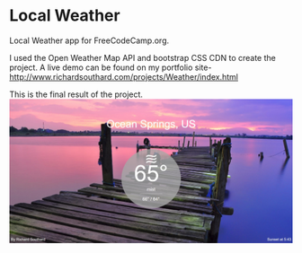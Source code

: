 # Local Weather
Local Weather app for FreeCodeCamp.org.

I used the Open Weather Map API and bootstrap CSS CDN to create the project.    A live demo can be found on my portfolio site- <http://www.richardsouthard.com/projects/Weather/index.html>

This is the final result of the project.
![Screenshot](screenshot.jpg)
